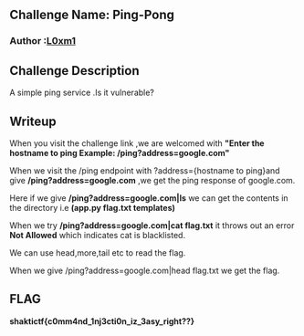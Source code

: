## Challenge Name: Ping-Pong
### Author :[L0xm1](https://twitter.com/L0xm1_07)
## Challenge Description
A simple ping service .Is it vulnerable?
## Writeup
When you visit the challenge link ,we are welcomed with **"Enter the hostname to ping  Example: /ping?address=google.com"**

When we visit the /ping endpoint with ?address={hostname to ping}and  give **/ping?address=google.com** ,we get the ping response of google.com.

Here if we give **/ping?address=google.com|ls** we can get the contents in the directory i.e **(app.py flag.txt templates)**

When we try  **/ping?address=google.com|cat flag.txt**  it throws out an error **Not Allowed** which indicates cat is blacklisted.

We can use head,more,tail etc to read the flag.

When we give /ping?address=google.com|head flag.txt we get the flag.

## FLAG
**shaktictf{c0mm4nd_1nj3cti0n_iz_3asy_right??}**
